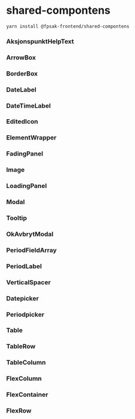 # shared-compontens

```
yarn install @fpsak-frontend/shared-compontens
```

### AksjonspunktHelpText
### ArrowBox
### BorderBox
### DateLabel
### DateTimeLabel
### EditedIcon
### ElementWrapper
### FadingPanel
### Image
### LoadingPanel
### Modal
### Tooltip
### OkAvbrytModal
### PeriodFieldArray
### PeriodLabel
### VerticalSpacer
### Datepicker
### Periodpicker
### Table
### TableRow
### TableColumn
### FlexColumn
### FlexContainer
### FlexRow
